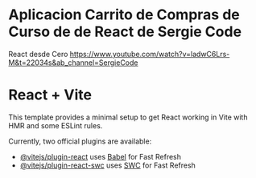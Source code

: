 # Aplicacion Carrito de Compras de Curso de de React de Sergie Code 
React desde Cero https://www.youtube.com/watch?v=ladwC6Lrs-M&t=22034s&ab_channel=SergieCode

# React + Vite

This template provides a minimal setup to get React working in Vite with HMR and some ESLint rules.

Currently, two official plugins are available:

- [@vitejs/plugin-react](https://github.com/vitejs/vite-plugin-react/blob/main/packages/plugin-react/README.md) uses [Babel](https://babeljs.io/) for Fast Refresh
- [@vitejs/plugin-react-swc](https://github.com/vitejs/vite-plugin-react-swc) uses [SWC](https://swc.rs/) for Fast Refresh

